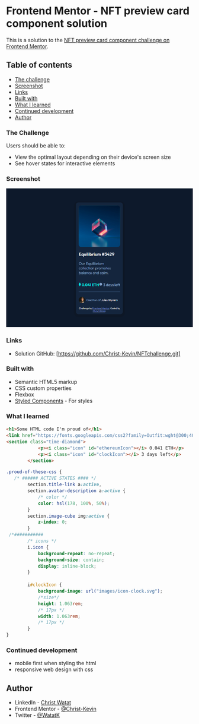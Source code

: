 # Frontend Mentor - NFT preview card component solution

This is a solution to the [NFT preview card component challenge on Frontend Mentor](https://www.frontendmentor.io/challenges/nft-preview-card-component-SbdUL_w0U). 

## Table of contents

  - [The challenge](#the-challenge)
  - [Screenshot](#screenshot)
  - [Links](#links)
  - [Built with](#built-with)
  - [What I learned](#what-i-learned)
  - [Continued development](#continued-development)
- [Author](#author)




### The Challenge

Users should be able to:

- View the optimal layout depending on their device's screen size
- See hover states for interactive elements

### Screenshot

![](./screenshot.jpg)

### Links

- Solution GitHub: [https://github.com/Christ-Kevin/NFTchallenge.git]

### Built with

- Semantic HTML5 markup
- CSS custom properties
- Flexbox
- [Styled Components](https://styled-components.com/) - For styles

### What I learned

```html
<h1>Some HTML code I'm proud of</h1>
<link href="https://fonts.googleapis.com/css2?family=Outfit:wght@300;400;600&display=swap" rel="stylesheet">
<section class="time-diamond">
            <p><i class="icon" id="ethereumIcon"></i> 0.041 ETH</p>
            <p><i class="icon" id="clockIcon"></i> 3 days left</p>
        </section>
```
```css
.proud-of-these-css {
   /* ###### ACTIVE STATES #### */
        section.title-link a:active,
        section.avatar-description a:active {
            /* color */
            color: hsl(178, 100%, 50%);
        }
        section.image-cube img:active {
            z-index: 0;
        }
 /*###########
        /* icons */
        i.icon {
            background-repeat: no-repeat;
            background-size: contain;
            display: inline-block;
        }
        
        i#clockIcon {
            background-image: url("images/icon-clock.svg");
            /*size*/
            height: 1.063rem;
            /* 17px */
            width: 1.063rem;
            /* 17px */
        }
}
```



### Continued development

- mobile first when styling the html
- responsive web design with css


## Author

- LinkedIn - [Christ Watat](https://www.linkedin.com/in/christ-k%C3%A9vin-touga-watat-32026712a?lipi=urn%3Ali%3Apage%3Ad_flagship3_profile_view_base_contact_details%3B8kg%2Bc3nQSpeLtRN4etFyNA%3D%3D)
- Frontend Mentor - [@Christ-Kevin](https://www.frontendmentor.io/profile/Christ-Kevin)
- Twitter - [@WatatK](https://www.twitter.com/WatatK)
